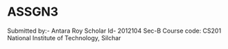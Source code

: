 # ASSGN3
Submitted by:-
Antara Roy
Scholar Id- 2012104
Sec-B
Course code: CS201
National Institute of Technology, Silchar
